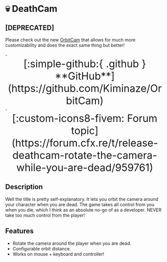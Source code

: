 ﻿
# 💀 DeathCam

## [DEPRECATED]

Please check out the new [OrbitCam](../orbitcam/index.md) that allows for much more customizability 
and does the exact same thing but better!

<div class="grid cards" markdown>
- <center><span style="font-size: 32px;">[:simple-github:{ .github } **GitHub**](https://github.com/Kiminaze/OrbitCam)</span></center>
- <center><span style="font-size: 32px;">[:custom-icons8-fivem: Forum topic](https://forum.cfx.re/t/release-deathcam-rotate-the-camera-while-you-are-dead/959761)</span></center>
</div>

## Description

Well the title is pretty self-explanatory. It lets you orbit the camera around your character when 
you are dead. The game takes all control from you when you die, which I think as an absolute no-go 
of as a developer. NEVER take too much control from the player!

<div class="youtube-placeholder" data-videoid="JWjFCWXJ9zs" data-videotitle="DeathCam Showcase"></div>

## Features

* Rotate the camera around the player when you are dead.
* Configurable orbit distance.
* Works on mouse + keyboard and controller!
